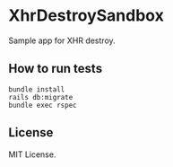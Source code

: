 # XhrDestroySandbox

Sample app for XHR destroy.

## How to run tests

```
bundle install
rails db:migrate
bundle exec rspec
```

## License

MIT License.


